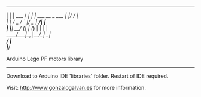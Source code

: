 _                     ____________ 
| |                    | ___ \  ___|
| |     ___  __ _  ___ | |_/ / |_   
| |    / _ \/ _` |/ _ \|  __/|  _|  
| |___|  __/ (_| | (_) | |   | |    
\_____/\___|\__, |\___/\_|   \_|    
             __/ |                  
            |___/                   
                                 		
Arduino Lego PF motors library
*****************************************************************

Download to Arduino IDE 'libraries' folder. Restart of IDE required.

Visit: http://www.gonzalogalvan.es for more information.